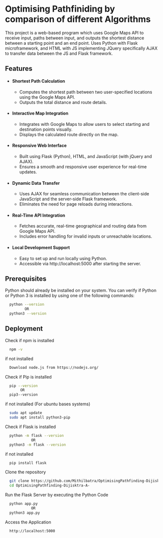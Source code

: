 # Optimising Pathfiniding by comparison of different Algorithms 

This project is a web-based program which uses Google Maps API to receive input, paths between input, and outputs the shortest distance between a starting point and an end point. Uses Python with Flask microframework, and HTML with JS implementing JQuery specifically AJAX to transfer data between the JS and Flask framework.



## Features

* #### Shortest Path Calculation
    - Computes the shortest path between two user-specified      locations using the Google Maps API.
    - Outputs the total distance and route details.
* #### Interactive Map Integration
    - Integrates with Google Maps to allow users to select starting and destination points visually.
    - Displays the calculated route directly on the map.
* #### Responsive Web Interface
    - Built using Flask (Python), HTML, and JavaScript (with jQuery and AJAX).
    - Ensures a smooth and responsive user experience for real-time updates.
* #### Dynamic Data Transfer
    - Uses AJAX for seamless communication between the client-side JavaScript and the server-side Flask framework.
    - Eliminates the need for page reloads during interactions.
* #### Real-Time API Integration
    - Fetches accurate, real-time geographical and routing data from Google Maps API.
    - Includes error handling for invalid inputs or unreachable locations.
* #### Local Development Support
    - Easy to set up and run locally using Python.
    - Accessible via http://localhost:5000 after starting the server.

## Prerequisites

Python should already be installed on your system.
You can verify if Python or Python 3 is installed by using one of the following commands:
```bash
  python --version
         OR
  python3 --version
```
## Deployment
Check if npm is installed 
```bash
  npm -v
```
if not installed 
```bash
  Download node.js from https://nodejs.org/
```
Check if Pip is installed 
```bash
  pip --version
       OR
  pip3--version
```
if not installed (For ubuntu bases systems)
```bash
  sudo apt update
  sudo apt install python3-pip
```


Check if Flask is installed 
```bash
  python -m flask --version 
            OR
  python3 -m flask --version
```
if not installed
```bash
  pip install flask
```
Clone the repository
```bash
  git clone https://github.com/Mithilbatra/OptimisingPathfinding-Dijisktra-A-.git
  cd OptimisingPathfinding-Dijisktra-A-
```
Run the Flask Server by executing the Python Code
```bash
  python app.py
            OR
  python3 app.py
```
Access the Application 
```bash
  http://localhost:5000
```
